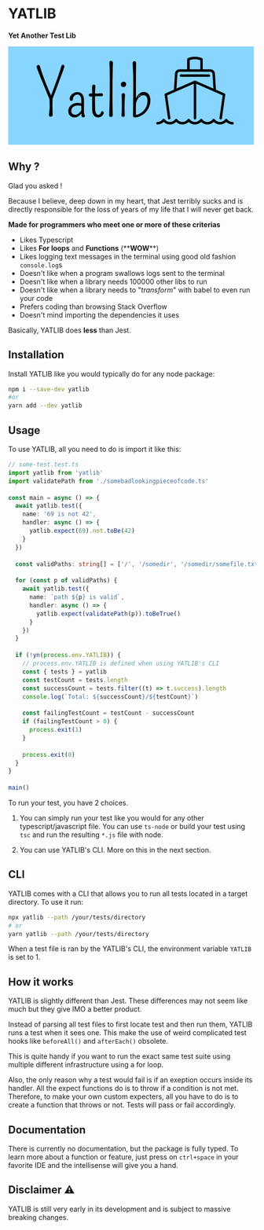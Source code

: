 # YATLIB

**Yet Another Test Lib**

<img src="./yatlib.png"/>

## Why ?

Glad you asked !

Because I believe, deep down in my heart, that Jest terribly sucks and is directly responsible for the loss of years of my life that I will never get back.

**Made for programmers who meet one or more of these criterias**

- Likes Typescript
- Likes **For loops** and **Functions** (\*\***WOW**\*\*)
- Likes logging text messages in the terminal using good old fashion `console.log`s
- Doesn't like when a program swallows logs sent to the terminal
- Doesn't like when a library needs 100000 other libs to run
- Doesn't like when a library needs to "_transform_" with babel to even run your code
- Prefers coding than browsing Stack Overflow
- Doesn't mind importing the dependencies it uses

Basically, YATLIB does **less** than Jest.

## Installation

Install YATLIB like you would typically do for any node package:

```bash
npm i --save-dev yatlib
#or
yarn add --dev yatlib
```

## Usage

To use YATLIB, all you need to do is import it like this:

```ts
// some-test.test.ts
import yatlib from 'yatlib'
import validatePath from './somebadlookingpieceofcode.ts'

const main = async () => {
  await yatlib.test({
    name: '69 is not 42',
    handler: async () => {
      yatlib.expect(69).not.toBe(42)
    }
  })

  const validPaths: string[] = ['/', '/somedir', '/somedir/somefile.txt']

  for (const p of validPaths) {
    await yatlib.test({
      name: `path ${p} is valid`,
      handler: async () => {
        yatlib.expect(validatePath(p)).toBeTrue()
      }
    })
  }

  if (!yn(process.env.YATLIB)) {
    // process.env.YATLIB is defined when using YATLIB's CLI
    const { tests } = yatlib
    const testCount = tests.length
    const successCount = tests.filter((t) => t.success).length
    console.log(`Total: ${successCount}/${testCount}`)

    const failingTestCount = testCount - successCount
    if (failingTestCount > 0) {
      process.exit(1)
    }

    process.exit(0)
  }
}

main()
```

To run your test, you have 2 choices.

1. You can simply run your test like you would for any other typescript/javascript file. You can use `ts-node` or build your test using `tsc` and run the resulting `*.js` file with node.

2. You can use YATLIB's CLI. More on this in the next section.

## CLI

YATLIB comes with a CLI that allows you to run all tests located in a target directory. To use it run:

```bash
npx yatlib --path /your/tests/directory
# or
yarn yatlib --path /your/tests/directory
```

When a test file is ran by the YATLIB's CLI, the environment variable `YATLIB` is set to 1.

## How it works

YATLIB is slightly different than Jest. These differences may not seem like much but they give IMO a better product.

Instead of parsing all test files to first locate test and then run them, YATLIB runs a test when it sees one. This make the use of weird complicated test hooks like `beforeAll()` and `afterEach()` obsolete.

This is quite handy if you want to run the exact same test suite using multiple different infrastructure using a for loop.

Also, the only reason why a test would fail is if an exeption occurs inside its handler. All the expect functions do is to throw if a condition is not met. Therefore, to make your own custom expecters, all you have to do is to create a function that throws or not. Tests will pass or fail accordingly.

## Documentation

There is currently no documentation, but the package is fully typed. To learn more about a function or feature, just press on `ctrl+space` in your favorite IDE and the intellisense will give you a hand.

## Disclaimer ⚠️

YATLIB is still very early in its development and is subject to massive breaking changes.
